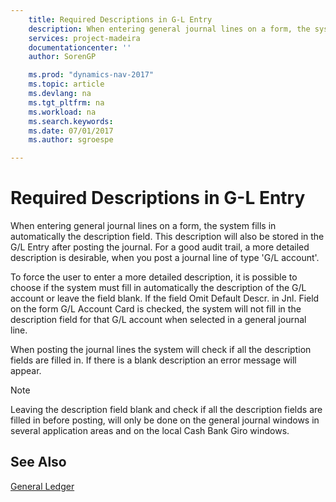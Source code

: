 ```yaml
---
    title: Required Descriptions in G-L Entry 
    description: When entering general journal lines on a form, the system fills in automatically the description field. This description will also be stored in the G/L Entry after posting the journal. For a good audit trail, a more detailed description is desirable, when you post a journal line of type 'G/L account'.
    services: project-madeira
    documentationcenter: ''
    author: SorenGP

    ms.prod: "dynamics-nav-2017"
    ms.topic: article
    ms.devlang: na
    ms.tgt_pltfrm: na
    ms.workload: na
    ms.search.keywords:
    ms.date: 07/01/2017
    ms.author: sgroespe

---
```

# Required Descriptions in G-L Entry
When entering general journal lines on a form, the system fills in automatically the description field. This description will also be stored in the G/L Entry after posting the journal. For a good audit trail, a more detailed description is desirable, when you post a journal line of type 'G/L account'.  
  
 To force the user to enter a more detailed description, it is possible to choose if the system must fill in automatically the description of the G/L account or leave the field blank. If the field Omit Default Descr. in Jnl. Field on the form G/L Account Card is checked, the system will not fill in the description field for that G/L account when selected in a general journal line.  
  
 When posting the journal lines the system will check if all the description fields are filled in. If there is a blank description an error message will appear.  
  
> [!NOTE]  
>  Leaving the description field blank and check if all the description fields are filled in before posting, will only be done on the general journal windows in several application areas and on the local Cash Bank Giro windows.  
  
## See Also  
 [General Ledger](general-ledger.md)